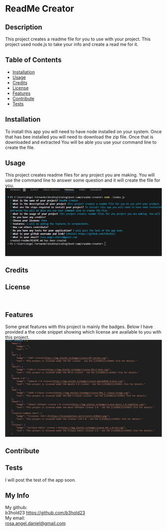 # ReadMe Creator

## Description
This project creates a readme file for you to use with your project. This project used node.js to take your info and create a read me for it. 

## Table of Contents
- [Installation](#installation)
- [Usage](#usage)
- [Credits](#credits)
- [License](#license)
- [Features](#features)
- [Contribute](#contribute)
- [Tests](#tests)

## Installation
To install this app you will need to have node installed on your system. Once that has bee installed you will need to download the zip file. Once that is downloaded and extracted You will be able you use your command line to create the file.

## Usage
This project creates readme files for any project you are making. You will use the command line to answer some question and it will create the file for you.
![command-line](./Images/command-line.JPG)

## Credits


## License

<br> 


## Features
Some great features with this project is mainly the badges. Below I have provided a the code snippet showing which license are available to you with this project. 
![badges-code](./Images/license%20img.JPG)

## Contribute


## Tests
I will post the test of the app soon.

## My Info
My github:
<br>
b3hold23 https://github.com/b3hold23 
<br>
My email:
<br>
 rosa.angel.daniel@gmail.com